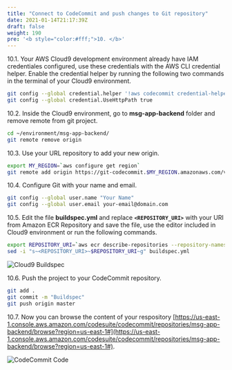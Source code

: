 ```yaml
---
title: "Connect to CodeCommit and push changes to Git repository"
date: 2021-01-14T21:17:39Z
draft: false
weight: 190
pre: '<b style="color:#fff;">10. </b>'
---
```


10.1\. Your AWS Cloud9 development environment already have IAM credentiales configured, use these credentials with the AWS CLI credential helper. Enable the credential helper by running the following two commands in the terminal of your Cloud9 environment.

``` bash
git config --global credential.helper '!aws codecommit credential-helper $@'
git config --global credential.UseHttpPath true
```

10.2\. Inside the Cloud9 environment, go to **msg-app-backend** folder and remove remote from git project.

``` bash
cd ~/environment/msg-app-backend/
git remote remove origin
```

10.3\. Use your URL repository to add your new origin.

``` bash
export MY_REGION=`aws configure get region`
git remote add origin https://git-codecommit.$MY_REGION.amazonaws.com/v1/repos/msg-app-backend
```

10.4\. Configure Git with your name and email.

``` bash
git config --global user.name "Your Name"
git config --global user.email your-email@domain.com
```

10.5\. Edit the file **buildspec.yml** and replace **`<REPOSITORY_URI>`** with your URI from Amazon ECR Repository and save the file, use the editor included in Cloud9 environment or run the following commands.

``` bash
export REPOSITORY_URI=`aws ecr describe-repositories --repository-names workshop-api | jq '.repositories[0].repositoryUri' | tr -d \"`
sed -i "s~<REPOSITORY_URI>~$REPOSITORY_URI~g" buildspec.yml
```

![Cloud9 Buildspec](../images/cloud9-buildspec-change.png)

10.6\. Push the project to your CodeCommit repository.

``` bash
git add .
git commit -m "Buildspec"
git push origin master
```

10.7\. Now you can browse the content of your respository [https://us-east-1.console.aws.amazon.com/codesuite/codecommit/repositories/msg-app-backend/browse?region=us-east-1#](https://us-east-1.console.aws.amazon.com/codesuite/codecommit/repositories/msg-app-backend/browse?region=us-east-1#).

![CodeCommit Code](../images/codecommit-code.png)